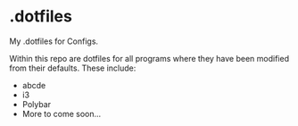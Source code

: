 # .dotfiles
My .dotfiles for Configs.

Within this repo are dotfiles for all programs where they have been modified from their defaults.
These include:
- abcde
- i3
- Polybar
- More to come soon...
